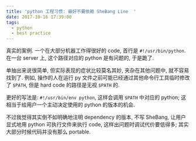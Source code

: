 ```yaml
---
title: 'python 工程习惯: 最好不要依赖 SheBang Line  '
date: 2017-10-16 17:39:00
tags: 
  - python
  - best practice
---
```


真实的案例. 
一个在大部分机器工作得很好的 code, 首行是 `#!/usr/bin/python`.
在一台 server 上, 这个路径对应的 python 是有问题的, 于是跪了.

单抽出来说很简单, 但实际表现的症状比较莫名其妙, 夹杂在其他问题中, 就不容易找到了.
例如, 操作的人在运行 py 文件之前可能已经通过其他命令行工具临时修改了 `$PATH`, 
但是 hard code 的路径是无视 `$PATH` 的.

更好的写法是: `#!/usr/bin/env python`, 这样会调用 `$PATH` 中对应的 python;
这相当于给用户一个主动决定使用的 python 的版本的机会.

不过我觉得其实倒不如明确地注明 dependency 的版本, 不写 SheBang, 
让用户显式地用 python 可执行文件来执行 code, 这样出问题时调试代价要低得多;
其实大部分时候代码并没有那么 portable.

